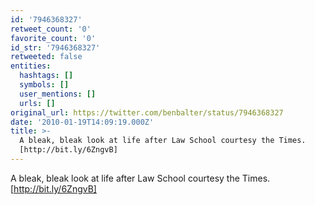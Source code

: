 ```yaml
---
id: '7946368327'
retweet_count: '0'
favorite_count: '0'
id_str: '7946368327'
retweeted: false
entities:
  hashtags: []
  symbols: []
  user_mentions: []
  urls: []
original_url: https://twitter.com/benbalter/status/7946368327
date: '2010-01-19T14:09:19.000Z'
title: >-
  A bleak, bleak look at life after Law School courtesy the Times.
  [http://bit.ly/6ZngvB]
---
```


A bleak, bleak look at life after Law School courtesy the Times. [http://bit.ly/6ZngvB]